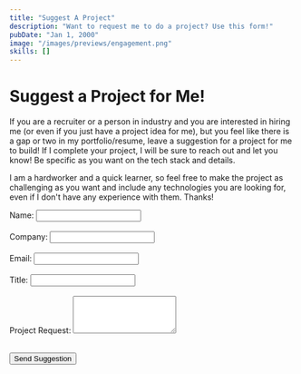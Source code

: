 ```yaml
---
title: "Suggest A Project"
description: "Want to request me to do a project? Use this form!"
pubDate: "Jan 1, 2000"
image: "/images/previews/engagement.png"
skills: []
---
```

# Suggest a Project for Me!

If you are a recruiter or a person in industry and you are interested in hiring me (or even if you just have a project idea for me), but you feel like there is a gap or two in my portfolio/resume, leave a suggestion for a project for me to build! If I complete your project, I will be sure to reach out and let you know! Be specific as you want on the tech stack and details.

I am a hardworker and a quick learner, so feel free to make the project as challenging as you want and include any technologies you are looking for, even if I don't have any experience with them. Thanks!

<form id="suggestion-form">
  <label>
    Name:
    <input type="text" name="name" required />
  </label><br><br>

  <label>
    Company:
    <input type="text" name="company" required />
  </label><br><br>

  <label>
    Email:
    <input type="text" name="email" required />
  </label><br><br>

  <label>
    Title:
    <input type="text" name="title" required />
  </label><br><br>

  <label>
    Project Request:
    <textarea name="request" rows="4" required></textarea>
  </label><br><br>

  <button type="submit">Send Suggestion</button>
  <p id="response-message" style="margin-top: 10px;"></p>
</form>

<script is:inline>
  const form = document.getElementById("suggestion-form");
  const responseMessage = document.getElementById("response-message");

  form.addEventListener("submit", async (e) => {
    e.preventDefault();

    const formData = new FormData(form);
    const payload = Object.fromEntries(formData.entries());

    try {
      const res = await fetch("https://portfolio-website-backend-pmak.onrender.com/send-suggestion", {
        method: "POST",
        headers: { "Content-Type": "application/json" },
        body: JSON.stringify(payload)
      });

      const result = await res.json();
      if (result.status === "success") {
        responseMessage.textContent = "✅ Suggestion sent successfully!";
        responseMessage.style.color = "green";
        form.reset();
      } else {
        throw new Error(result.detail || "Unknown error");
      }
    } catch (err) {
      responseMessage.textContent = "❌ Failed to send suggestion.";
      responseMessage.style.color = "red";
      console.error(err);
    }
  });
</script>